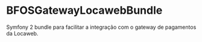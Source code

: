 BFOSGatewayLocawebBundle
========================

Symfony 2 bundle para facilitar a integração com o gateway de pagamentos da Locaweb.